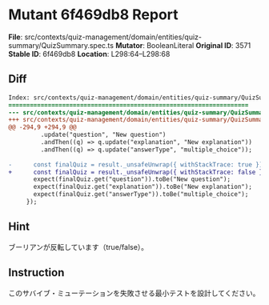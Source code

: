 # Mutant 6f469db8 Report

**File**: src/contexts/quiz-management/domain/entities/quiz-summary/QuizSummary.spec.ts
**Mutator**: BooleanLiteral
**Original ID**: 3571
**Stable ID**: 6f469db8
**Location**: L298:64–L298:68

## Diff

```diff
Index: src/contexts/quiz-management/domain/entities/quiz-summary/QuizSummary.spec.ts
===================================================================
--- src/contexts/quiz-management/domain/entities/quiz-summary/QuizSummary.spec.ts	original
+++ src/contexts/quiz-management/domain/entities/quiz-summary/QuizSummary.spec.ts	mutated #3571
@@ -294,9 +294,9 @@
         .update("question", "New question")
         .andThen((q) => q.update("explanation", "New explanation"))
         .andThen((q) => q.update("answerType", "multiple_choice"));
 
-      const finalQuiz = result._unsafeUnwrap({ withStackTrace: true });
+      const finalQuiz = result._unsafeUnwrap({ withStackTrace: false });
       expect(finalQuiz.get("question")).toBe("New question");
       expect(finalQuiz.get("explanation")).toBe("New explanation");
       expect(finalQuiz.get("answerType")).toBe("multiple_choice");
     });
```

## Hint

ブーリアンが反転しています（true/false）。

## Instruction

このサバイブ・ミューテーションを失敗させる最小テストを設計してください。
